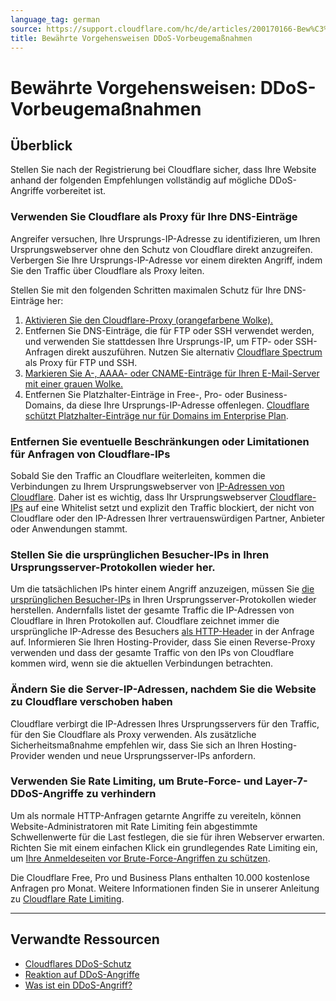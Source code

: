 ```yaml
---
language_tag: german
source: https://support.cloudflare.com/hc/de/articles/200170166-Bew%C3%A4hrte-Vorgehensweisen-DDoS-Vorbeugema%C3%9Fnahmen
title: Bewährte Vorgehensweisen DDoS-Vorbeugemaßnahmen 
---
```


# Bewährte Vorgehensweisen: DDoS-Vorbeugemaßnahmen 



## Überblick

Stellen Sie nach der Registrierung bei Cloudflare sicher, dass Ihre Website anhand der folgenden Empfehlungen vollständig auf mögliche DDoS-Angriffe vorbereitet ist.

### Verwenden Sie Cloudflare als Proxy für Ihre DNS-Einträge

Angreifer versuchen, Ihre Ursprungs-IP-Adresse zu identifizieren, um Ihren Ursprungswebserver ohne den Schutz von Cloudflare direkt anzugreifen. Verbergen Sie Ihre Ursprungs-IP-Adresse vor einem direkten Angriff, indem Sie den Traffic über Cloudflare als Proxy leiten.

Stellen Sie mit den folgenden Schritten maximalen Schutz für Ihre DNS-Einträge her:

1.  [Aktivieren Sie den Cloudflare-Proxy (orangefarbene Wolke).](https://support.cloudflare.com/hc/articles/200169626)
2.  Entfernen Sie DNS-Einträge, die für FTP oder SSH verwendet werden, und verwenden Sie stattdessen Ihre Ursprungs-IP, um FTP- oder SSH-Anfragen direkt auszuführen. Nutzen Sie alternativ [Cloudflare Spectrum](https://developers.cloudflare.com/spectrum/getting-started/) als Proxy für FTP und SSH.
3.  [Markieren Sie A-, AAAA- oder CNAME-Einträge für Ihren E-Mail-Server mit einer grauen Wolke.](https://support.cloudflare.com/hc/articles/200168876)
4.  Entfernen Sie Platzhalter-Einträge in Free-, Pro- oder Business-Domains, da diese Ihre Ursprungs-IP-Adresse offenlegen. [Cloudflare schützt Platzhalter-Einträge nur für Domains im Enterprise Plan](https://support.cloudflare.com/hc/articles/360017421192#CloudflareDNSFAQ-DoesCloudflaresupportwildcardDNSentries).

### Entfernen Sie eventuelle Beschränkungen oder Limitationen für Anfragen von Cloudflare-IPs

Sobald Sie den Traffic an Cloudflare weiterleiten, kommen die Verbindungen zu Ihrem Ursprungswebserver von [IP-Adressen von Cloudflare](http://www.cloudflare.com/ips). Daher ist es wichtig, dass Ihr Ursprungswebserver [Cloudflare-IPs](https://support.cloudflare.com/hc/articles/201897700) auf eine Whitelist setzt und explizit den Traffic blockiert, der nicht von Cloudflare oder den IP-Adressen Ihrer vertrauenswürdigen Partner, Anbieter oder Anwendungen stammt.

### Stellen Sie die ursprünglichen Besucher-IPs in Ihren Ursprungsserver-Protokollen wieder her.

Um die tatsächlichen IPs hinter einem Angriff anzuzeigen, müssen Sie [die ursprünglichen Besucher-IPs](https://support.cloudflare.com/hc/sections/200805497) in Ihren Ursprungsserver-Protokollen wieder herstellen. Andernfalls listet der gesamte Traffic die IP-Adressen von Cloudflare in Ihren Protokollen auf. Cloudflare zeichnet immer die ursprüngliche IP-Adresse des Besuchers [als HTTP-Header](https://support.cloudflare.com/hc/articles/200170986) in der Anfrage auf. Informieren Sie Ihren Hosting-Provider, dass Sie einen Reverse-Proxy verwenden und dass der gesamte Traffic von den IPs von Cloudflare kommen wird, wenn sie die aktuellen Verbindungen betrachten.

### Ändern Sie die Server-IP-Adressen, nachdem Sie die Website zu Cloudflare verschoben haben

Cloudflare verbirgt die IP-Adressen Ihres Ursprungsservers für den Traffic, für den Sie Cloudflare als Proxy verwenden. Als zusätzliche Sicherheitsmaßnahme empfehlen wir, dass Sie sich an Ihren Hosting-Provider wenden und neue Ursprungsserver-IPs anfordern.

### Verwenden Sie Rate Limiting, um Brute-Force- und Layer-7-DDoS-Angriffe zu verhindern

Um als normale HTTP-Anfragen getarnte Angriffe zu vereiteln, können Website-Administratoren mit Rate Limiting fein abgestimmte Schwellenwerte für die Last festlegen, die sie für ihren Webserver erwarten. Richten Sie mit einem einfachen Klick ein grundlegendes Rate Limiting ein, um [Ihre Anmeldeseiten vor Brute-Force-Angriffen zu schützen](https://support.cloudflare.com/hc/articles/115001635128#3UWQC5PrVScHgEGRMobRMm).

Die Cloudflare Free, Pro und Business Plans enthalten 10.000 kostenlose Anfragen pro Monat. Weitere Informationen finden Sie in unserer Anleitung zu [Cloudflare Rate Limiting](https://support.cloudflare.com/hc/articles/115001635128).

___

## Verwandte Ressourcen

-   [Cloudflares DDoS-Schutz](https://support.cloudflare.com/hc/articles/200172676)
-   [Reaktion auf DDoS-Angriffe](https://support.cloudflare.com/hc/articles/200170196)
-   [Was ist ein DDoS-Angriff?](https://www.cloudflare.com/learning/ddos/what-is-a-ddos-attack/)
